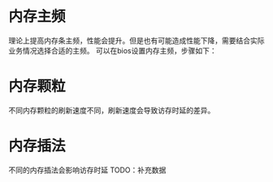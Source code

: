 #  内存主频
理论上提高内存条主频，性能会提升。但是也有可能造成性能下降，需要结合实际业务情况选择合适的主频。
可以在bios设置内存主频，步骤如下：

# 内存颗粒
不同内存颗粒的刷新速度不同，刷新速度会导致访存时延的差异。

# 内存插法
不同的内存插法会影响访存时延
TODO：补充数据